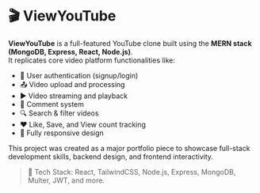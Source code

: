 # 🎬 ViewYouTube

**ViewYouTube** is a full-featured YouTube clone built using the **MERN stack (MongoDB, Express, React, Node.js)**.  
It replicates core video platform functionalities like:

- 🔐 User authentication (signup/login)
- 📤 Video upload and processing
- ▶️ Video streaming and playback
- 💬 Comment system
- 🔍 Search & filter videos
- ❤️ Like, Save, and View count tracking
- 📱 Fully responsive design

This project was created as a major portfolio piece to showcase full-stack development skills, backend design, and frontend interactivity.

> 🚀 Tech Stack: React, TailwindCSS, Node.js, Express, MongoDB, Multer, JWT, and more.
